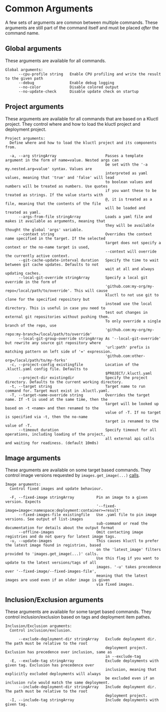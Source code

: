 <!-- This comment is uncommented when auto-synced to www-kluctl.io

---
title: "Common Arguments"
linkTitle: "Common Arguments"
weight: 1
description: >
    Common arguments
---
-->

# Common Arguments

A few sets of arguments are common between multiple commands. These arguments are still part of the command itself and
must be placed *after* the command name.

## Global arguments

These arguments are available for all commands.

<!-- BEGIN SECTION "deploy" "Global arguments" true -->
```
Global arguments:
      --cpu-profile string   Enable CPU profiling and write the result to the given path
      --debug                Enable debug logging
      --no-color             Disable colored output
      --no-update-check      Disable update check on startup

```
<!-- END SECTION -->

## Project arguments

These arguments are available for all commands that are based on a Kluctl project.
They control where and how to load the kluctl project and deployment project.

<!-- BEGIN SECTION "deploy" "Project arguments" true -->
```
Project arguments:
  Define where and how to load the kluctl project and its components from.

  -a, --arg stringArray                      Passes a template argument in the form of name=value. Nested args can
                                             be set with the '-a my.nested.arg=value' syntax. Values are
                                             interpreted as yaml values, meaning that 'true' and 'false' will lead
                                             to boolean values and numbers will be treated as numbers. Use quotes
                                             if you want these to be treated as strings. If the value starts with
                                             @, it is treated as a file, meaning that the contents of the file
                                             will be loaded and treated as yaml.
      --args-from-file stringArray           Loads a yaml file and makes it available as arguments, meaning that
                                             they will be available thought the global 'args' variable.
      --context string                       Overrides the context name specified in the target. If the selected
                                             target does not specify a context or the no-name target is used,
                                             --context will override the currently active context.
      --git-cache-update-interval duration   Specify the time to wait between git cache updates. Defaults to not
                                             wait at all and always updating caches.
      --local-git-override stringArray       Specify a local git override in the form of
                                             'github.com:my-org/my-repo=/local/path/to/override'. This will cause
                                             kluctl to not use git to clone for the specified repository but
                                             instead use the local directory. This is useful in case you need to
                                             test out changes in external git repositories without pushing them.
                                             To only override a single branch of the repo, use
                                             'github.com:my-org/my-repo:my-branch=/local/path/to/override'
      --local-git-group-override stringArray As '--local-git-override' but rewrite any source git repository where
                                             'url:path' prefix is matching pattern on left side of '=' expression.
                                             'github.com:other-org=/local/path/to/my-forks'
  -c, --project-config existingfile          Location of the .kluctl.yaml config file. Defaults to
                                             $PROJECT/.kluctl.yaml
      --project-dir existingdir              Specify the project directory. Defaults to the current working directory.
  -t, --target string                        Target name to run command for. Target must exist in .kluctl.yaml.
  -T, --target-name-override string          Overrides the target name. If -t is used at the same time, then the
                                             target will be looked up based on -t <name> and then renamed to the
                                             value of -T. If no target is specified via -t, then the no-name
                                             target is renamed to the value of -T.
      --timeout duration                     Specify timeout for all operations, including loading of the project,
                                             all external api calls and waiting for readiness. (default 10m0s)

```
<!-- END SECTION -->

## Image arguments

These arguments are available on some target based commands.
They control image versions requested by `images.get_image(...)` [calls](../deployments/images.md#imagesget_image).

<!-- BEGIN SECTION "deploy" "Image arguments" true -->
```
Image arguments:
  Control fixed images and update behaviour.

  -F, --fixed-image stringArray          Pin an image to a given version. Expects
                                         '--fixed-image=image<:namespace:deployment:container>=result'
      --fixed-images-file existingfile   Use .yaml file to pin image versions. See output of list-images
                                         sub-command or read the documentation for details about the output format
      --offline-images                   Omit contacting image registries and do not query for latest image tags.
  -u, --update-images                    This causes kluctl to prefer the latest image found in registries, based
                                         on the 'latest_image' filters provided to 'images.get_image(...)' calls.
                                         Use this flag if you want to update to the latest versions/tags of all
                                         images. '-u' takes precedence over '--fixed-image/--fixed-images-file',
                                         meaning that the latest images are used even if an older image is given
                                         via fixed images.

```
<!-- END SECTION -->

## Inclusion/Exclusion arguments

These arguments are available for some target based commands.
They control inclusion/exclusion based on tags and deployment item pathes.

<!-- BEGIN SECTION "deploy" "Inclusion/Exclusion arguments" true -->
```
Inclusion/Exclusion arguments:
  Control inclusion/exclusion.

      --exclude-deployment-dir stringArray   Exclude deployment dir. The path must be relative to the root
                                             deployment project. Exclusion has precedence over inclusion, same as
                                             in --exclude-tag
  -E, --exclude-tag stringArray              Exclude deployments with given tag. Exclusion has precedence over
                                             inclusion, meaning that explicitly excluded deployments will always
                                             be excluded even if an inclusion rule would match the same deployment.
      --include-deployment-dir stringArray   Include deployment dir. The path must be relative to the root
                                             deployment project.
  -I, --include-tag stringArray              Include deployments with given tag.

```
<!-- END SECTION -->
